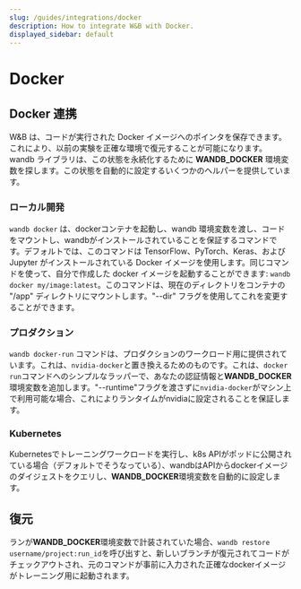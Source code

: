 ```yaml
---
slug: /guides/integrations/docker
description: How to integrate W&B with Docker.
displayed_sidebar: default
---
```


# Docker
## Docker 連携

W&B は、コードが実行された Docker イメージへのポインタを保存できます。これにより、以前の実験を正確な環境で復元することが可能になります。wandb ライブラリは、この状態を永続化するために **WANDB\_DOCKER** 環境変数を探します。この状態を自動的に設定するいくつかのヘルパーを提供しています。

### ローカル開発

`wandb docker` は、dockerコンテナを起動し、wandb 環境変数を渡し、コードをマウントし、wandbがインストールされていることを保証するコマンドです。デフォルトでは、このコマンドは TensorFlow、PyTorch、Keras、および Jupyter がインストールされている Docker イメージを使用します。同じコマンドを使って、自分で作成した docker イメージを起動することができます: `wandb docker my/image:latest`。このコマンドは、現在のディレクトリをコンテナの "/app" ディレクトリにマウントします。"--dir" フラグを使用してこれを変更することができます。
### プロダクション

`wandb docker-run` コマンドは、プロダクションのワークロード用に提供されています。これは、`nvidia-docker`と置き換えるためのものです。これは、`docker run`コマンドへのシンプルなラッパーで、あなたの認証情報と**WANDB\_DOCKER**環境変数を追加します。"--runtime"フラグを渡さずに`nvidia-docker`がマシン上で利用可能な場合、これによりランタイムがnvidiaに設定されることを保証します。

### Kubernetes

Kubernetesでトレーニングワークロードを実行し、k8s APIがポッドに公開されている場合（デフォルトでそうなっている）、wandbはAPIからdockerイメージのダイジェストをクエリし、**WANDB\_DOCKER**環境変数を自動的に設定します。
## 復元

ランが**WANDB\_DOCKER**環境変数で計装されていた場合、`wandb restore username/project:run_id`を呼び出すと、新しいブランチが復元されてコードがチェックアウトされ、元のコマンドが事前に入力された正確なdockerイメージがトレーニング用に起動されます。